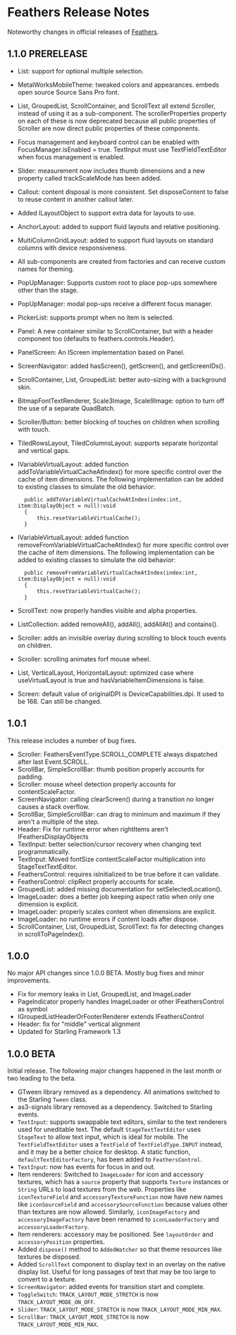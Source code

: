 # Feathers Release Notes

Noteworthy changes in official releases of [Feathers](http://feathersui.com/).

## 1.1.0 PRERELEASE

* List: support for optional multiple selection.
* MetalWorksMobileTheme: tweaked colors and appearances. embeds open source Source Sans Pro font.
* List, GroupedList, ScrollContainer, and ScrollText all extend Scroller, instead of using it as a sub-component. The scrollerProperties property on each of these is now deprecated because all public properties of Scroller are now direct public properties of these components.
* Focus management and keyboard control can be enabled with FocusManager.isEnabled = true. TextInput must use TextFieldTextEditor when focus management is enabled.
* Slider: measurement now includes thumb dimensions and a new property called trackScaleMode has been added.
* Callout: content disposal is more consistent. Set disposeContent to false to reuse content in another callout later.
* Added ILayoutObject to support extra data for layouts to use.
* AnchorLayout: added to support fluid layouts and relative positioning.
* MultiColumnGridLayout: added to support fluid layouts on standard columns with device responsiveness.
* All sub-components are created from factories and can receive custom names for theming.
* PopUpManager: Supports custom root to place pop-ups somewhere other than the stage.
* PopUpManager: modal pop-ups receive a different focus manager.
* PickerList: supports prompt when no item is selected.
* Panel: A new container similar to ScrollContainer, but with a header component too (defaults to feathers.controls.Header).
* PanelScreen: An IScreen implementation based on Panel.
* ScreenNavigator: added hasScreen(), getScreen(), and getScreenIDs().
* ScrollContainer, List, GroupedList: better auto-sizing with a background skin.
* BitmapFontTextRenderer, Scale3Image, Scale9Image: option to turn off the use of a separate QuadBatch.
* Scroller/Button: better blocking of touches on children when scrolling with touch.
* TiledRowsLayout, TiledColumnsLayout: supports separate horizontal and vertical gaps.
* IVariableVirtualLayout: added function addToVariableVirtualCacheAtIndex() for more specific control over the cache of item dimensions. The following implementation can be added to existing classes to simulate the old behavior:

		public addToVariableVirtualCacheAtIndex(index:int, item:DisplayObject = null):void
		{
			this.resetVariableVirtualCache();
		}

* IVariableVirtualLayout: added function removeFromVariableVirtualCacheAtIndex() for more specific control over the cache of item dimensions. The following implementation can be added to existing classes to simulate the old behavior:

		public removeFromVariableVirtualCacheAtIndex(index:int, item:DisplayObject = null):void
		{
			this.resetVariableVirtualCache();
		}
* ScrollText: now properly handles visible and alpha properties.
* ListCollection: added removeAll(), addAll(), addAllAt() and contains().
* Scroller: adds an invisible overlay during scrolling to block touch events on children.
* Scroller: scrolling animates forf mouse wheel.
* List, VerticalLayout, HorizontalLayout: optimized case where useVirtualLayout is true and hasVariableItemDimensions is false.
* Screen: default value of originalDPI is DeviceCapabilities.dpi. It used to be 168. Can still be changed.

## 1.0.1

This release includes a number of bug fixes.

* Scroller: FeathersEventType.SCROLL_COMPLETE always dispatched after last Event.SCROLL.
* ScrollBar, SimpleScrollBar: thumb position properly accounts for padding.
* Scroller: mouse wheel detection properly accounts for contentScaleFactor.
* ScreenNavigator: calling clearScreen() during a transition no longer causes a stack overflow.
* ScrollBar, SimpleScrollBar: can drag to minimum and maximum if they aren't a multiple of the step.
* Header: Fix for runtime error when rightItems aren't IFeathersDisplayObjects
* TextInput: better selection/cursor recovery when changing text programmatically.
* TextInput: Moved fontSize contentScaleFactor multiplication into StageTextTextEditor.
* FeathersControl: requires isInitialized to be true before it can validate.
* FeathersControl: clipRect properly accounts for scale.
* GroupedList: added missing documentation for setSelectedLocation().
* ImageLoader: does a better job keeping aspect ratio when only one dimension is explicit.
* ImageLoader: properly scales content when dimensions are explicit.
* ImageLoader: no runtime errors if content loads after dispose.
* ScrollContainer, List, GroupedList, ScrollText: fix for detecting changes in scrollToPageIndex().

## 1.0.0

No major API changes since 1.0.0 BETA. Mostly bug fixes and minor improvements.

* Fix for memory leaks in List, GroupedList, and ImageLoader
* PageIndicator properly handles ImageLoader or other IFeathersControl as symbol
* IGroupedListHeaderOrFooterRenderer extends IFeathersControl
* Header: fix for "middle" vertical alignment
* Updated for Starling Framework 1.3

## 1.0.0 BETA

Initial release. The following major changes happened in the last month or two leading to the beta.

* GTween library removed as a dependency. All animations switched to the Starling `Tween` class.
* as3-signals library removed as a dependency. Switched to Starling events.
* `TextInput`: supports swappable text editors, similar to the text renderers used for uneditable text. The default `StageTextTextEditor` uses `StageText` to allow text input, which is ideal for mobile. The `TextFieldTextEditor` uses a `TextField` of `TextFieldType.INPUT` instead, and it may be a better choice for desktop. A static function, `defaultTextEditorFactory`, has been added to `FeathersControl`.
* `TextInput`: now has events for focus in and out.
* Item renderers: Switched to `ImageLoader` for icon and accessory textures, which has a `source` property that supports `Texture` instances or `String` URLs to load textures from the web. Properties like `iconTextureField` and `accessoryTextureFunction` now have new names like `iconSourceField` and `accessorySourceFunction` because values other than textures are now allowed. Similarly, `iconImageFactory` and `accessoryImageFactory` have been renamed to `iconLoaderFactory` and `accessoryLoaderFactory`.
* Item renderers: accessory may be positioned. See `layoutOrder` and `accessoryPosition` properties.
* Added `dispose()` method to `AddedWatcher` so that theme resources like textures be disposed.
* Added `ScrollText` component to display text in an overlay on the native display list. Useful for long passages of text that may be too large to convert to a texture.
* `ScreenNavigator`: added events for transition start and complete.
* `ToggleSwitch`: `TRACK_LAYOUT_MODE_STRETCH` is now `TRACK_LAYOUT_MODE_ON_OFF`.
* `Slider`: `TRACK_LAYOUT_MODE_STRETCH` is now `TRACK_LAYOUT_MODE_MIN_MAX`.
* `ScrollBar`: `TRACK_LAYOUT_MODE_STRETCH` is now `TRACK_LAYOUT_MODE_MIN_MAX`.